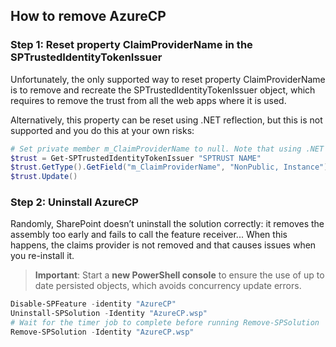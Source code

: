 ## How to remove AzureCP

### Step 1: Reset property ClaimProviderName in the SPTrustedIdentityTokenIssuer

Unfortunately, the only supported way to reset property ClaimProviderName is to remove and recreate the SPTrustedIdentityTokenIssuer object, which requires to remove the trust from all the web apps where it is used.

Alternatively, this property can be reset using .NET reflection, but this is not supported and you do this at your own risks:

```powershell
# Set private member m_ClaimProviderName to null. Note that using .NET reflection on SharePoint objects is not supported and you do this at your own risks
$trust = Get-SPTrustedIdentityTokenIssuer "SPTRUST NAME"
$trust.GetType().GetField("m_ClaimProviderName", "NonPublic, Instance").SetValue($trust, $null)
$trust.Update()
```

### Step 2: Uninstall AzureCP

Randomly, SharePoint doesn’t uninstall the solution correctly: it removes the assembly too early and fails to call the feature receiver... When this happens, the claims provider is not removed and that causes issues when you re-install it.

> **Important**: Start a **new PowerShell console** to ensure the use of up to date persisted objects, which avoids concurrency update errors.  

```powershell
Disable-SPFeature -identity "AzureCP"
Uninstall-SPSolution -Identity "AzureCP.wsp"
# Wait for the timer job to complete before running Remove-SPSolution
Remove-SPSolution -Identity "AzureCP.wsp"
```
